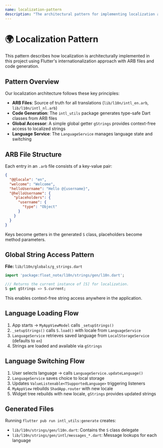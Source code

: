 ```yaml
---
name: localization-pattern
description: "The architectural pattern for implementing localization and internationalization (i18n) in this Flutter project using ARB files and code generation."
---
```

# 🌍 Localization Pattern

This pattern describes how localization is architecturally implemented in this project using Flutter's internationalization approach with ARB files and code generation.

## Pattern Overview

Our localization architecture follows these key principles:
- **ARB Files**: Source of truth for all translations (`lib/l10n/intl_en.arb`, `lib/l10n/intl_nl.arb`)
- **Code Generation**: The `intl_utils` package generates type-safe Dart classes from ARB files
- **Global Accessor**: A simple global getter `gStrings` provides context-free access to localized strings
- **Language Service**: The `LanguageService` manages language state and switching

## ARB File Structure

Each entry in an `.arb` file consists of a key-value pair:

```json
{
  "@@locale": "en",
  "welcome": "Welcome",
  "helloUsername": "Hello @{username}",
  "@helloUsername": {
    "placeholders": {
      "username": {
        "type": "Object"
      }
    }
  }
}
```

Keys become getters in the generated `S` class, placeholders become method parameters.

## Global String Access Pattern

**File:** `lib/l10n/globals/g_strings.dart`

```dart
import 'package:float_note/l10n/strings/gen/l10n.dart';

/// Returns the current instance of [S] for localization.
S get gStrings => S.current;
```

This enables context-free string access anywhere in the application.

## Language Loading Flow

1. App starts → `MyAppViewModel` calls `_setupStrings()`
2. `_setupStrings()` calls `S.load()` with locale from `LanguageService`
3. `LanguageService` retrieves saved language from `LocalStorageService` (defaults to `en`)
4. Strings are loaded and available via `gStrings`

## Language Switching Flow

1. User selects language → calls `LanguageService.updateLanguage()`
2. `LanguageService` saves choice to local storage
3. Updates `ValueListenable<TSupportedLanguage>` triggering listeners
4. `MyAppView` rebuilds `ShadApp.router` with new locale
5. Widget tree rebuilds with new locale, `gStrings` provides updated strings

## Generated Files

Running `flutter pub run intl_utils:generate` creates:
- `lib/l10n/strings/gen/l10n.dart`: Contains the `S` class delegate
- `lib/l10n/strings/gen/intl/messages_*.dart`: Message lookups for each language